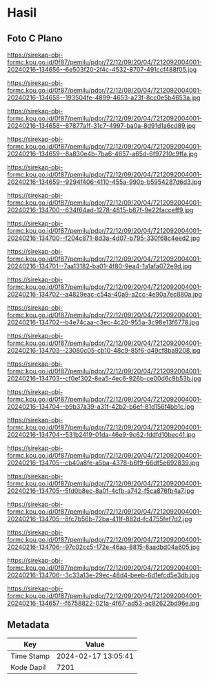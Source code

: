# Hasil

## Foto C Plano

https://sirekap-obj-formc.kpu.go.id/0f87/pemilu/pdpr/72/12/09/20/04/7212092004001-20240216-134656--6e503f20-2f4c-4532-8707-491ccf488f05.jpg

https://sirekap-obj-formc.kpu.go.id/0f87/pemilu/pdpr/72/12/09/20/04/7212092004001-20240216-134658--193504fe-4899-4653-a23f-8cc0e5b4653a.jpg

https://sirekap-obj-formc.kpu.go.id/0f87/pemilu/pdpr/72/12/09/20/04/7212092004001-20240216-134658--87877a1f-31c7-4997-ba0a-8d91d1a6cd89.jpg

https://sirekap-obj-formc.kpu.go.id/0f87/pemilu/pdpr/72/12/09/20/04/7212092004001-20240216-134659--8a830e4b-7ba6-4657-a65d-6f97210c9ffa.jpg

https://sirekap-obj-formc.kpu.go.id/0f87/pemilu/pdpr/72/12/09/20/04/7212092004001-20240216-134659--9294f406-4110-455a-990b-b5954287d6d3.jpg

https://sirekap-obj-formc.kpu.go.id/0f87/pemilu/pdpr/72/12/09/20/04/7212092004001-20240216-134700--634f64ad-1278-4815-b87f-9e22facceff9.jpg

https://sirekap-obj-formc.kpu.go.id/0f87/pemilu/pdpr/72/12/09/20/04/7212092004001-20240216-134700--f204c871-8d3a-4d07-b795-330f68c4eed2.jpg

https://sirekap-obj-formc.kpu.go.id/0f87/pemilu/pdpr/72/12/09/20/04/7212092004001-20240216-134701--7aa13182-ba01-4f80-9ea4-1a1afa072e9d.jpg

https://sirekap-obj-formc.kpu.go.id/0f87/pemilu/pdpr/72/12/09/20/04/7212092004001-20240216-134702--a4829eac-c54a-40a9-a2cc-4e90a7ec880a.jpg

https://sirekap-obj-formc.kpu.go.id/0f87/pemilu/pdpr/72/12/09/20/04/7212092004001-20240216-134702--b4e74caa-c3ec-4c20-955a-3c98e13f6778.jpg

https://sirekap-obj-formc.kpu.go.id/0f87/pemilu/pdpr/72/12/09/20/04/7212092004001-20240216-134703--23080c05-cb10-48c9-85f6-d49cf8ba9208.jpg

https://sirekap-obj-formc.kpu.go.id/0f87/pemilu/pdpr/72/12/09/20/04/7212092004001-20240216-134703--cf0ef302-8ea5-4ec6-926b-ce00d6c9b53b.jpg

https://sirekap-obj-formc.kpu.go.id/0f87/pemilu/pdpr/72/12/09/20/04/7212092004001-20240216-134704--b9b37a39-a31f-42b2-b6ef-81d156f4bb1c.jpg

https://sirekap-obj-formc.kpu.go.id/0f87/pemilu/pdpr/72/12/09/20/04/7212092004001-20240216-134704--531b2419-01da-46e9-9c62-fddfd10bec41.jpg

https://sirekap-obj-formc.kpu.go.id/0f87/pemilu/pdpr/72/12/09/20/04/7212092004001-20240216-134705--cb40a8fe-a5ba-4378-b6f9-66df5e692839.jpg

https://sirekap-obj-formc.kpu.go.id/0f87/pemilu/pdpr/72/12/09/20/04/7212092004001-20240216-134705--5fd0b8ec-8a0f-4cfb-a742-f5ca876fb4a7.jpg

https://sirekap-obj-formc.kpu.go.id/0f87/pemilu/pdpr/72/12/09/20/04/7212092004001-20240216-134705--8fc7b56b-72ba-411f-882d-fc4755fef7d2.jpg

https://sirekap-obj-formc.kpu.go.id/0f87/pemilu/pdpr/72/12/09/20/04/7212092004001-20240216-134706--97c02cc5-172e-46aa-8815-8aadbd04a605.jpg

https://sirekap-obj-formc.kpu.go.id/0f87/pemilu/pdpr/72/12/09/20/04/7212092004001-20240216-134706--3c33a13e-29ec-48d4-beeb-6d1efcd5e3db.jpg

https://sirekap-obj-formc.kpu.go.id/0f87/pemilu/pdpr/72/12/09/20/04/7212092004001-20240216-134657--f6758822-021a-4f67-ad53-ac82622bd96e.jpg


## Metadata

| Key        | Value               |
| ---------- | ------------------- |
| Time Stamp | 2024-02-17 13:05:41 |
| Kode Dapil | 7201                |



